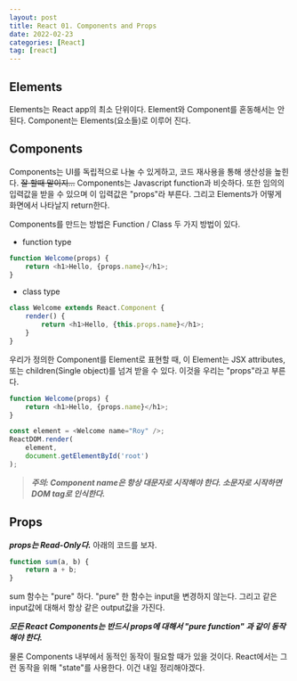 ```yaml
---
layout: post
title: React 01. Components and Props
date: 2022-02-23
categories: [React]
tag: [react]
---
```


## Elements

Elements는 React app의 최소 단위이다. Element와 Component를 혼동해서는 안된다. Component는 Elements(요소들)로 이루어 진다.

## Components

Components는 UI를 독립적으로 나눌 수 있게하고, 코드 재사용을 통해 생산성을 높힌다. ~~잘 할때 말이지...~~
Components는 Javascript function과 비슷하다. 또한 임의의 입력값을 받을 수 있으며 이 입력값은 "props"라 부른다. 그리고 Elements가 어떻게 화면에서 나타날지 return한다. 

Components를 만드는 방법은 Function / Class 두 가지 방법이 있다.

- function type
```javascript 
function Welcome(props) {
    return <h1>Hello, {props.name}</h1>;
}
```

- class type
```javascript 
class Welcome extends React.Component {
    render() {
        return <h1>Hello, {this.props.name}</h1>;
    }
}
```

우리가 정의한 Component를 Element로 표현할 때, 이 Element는 JSX attributes, 또는 children(Single object)를 넘겨 받을 수 있다. 이것을 우리는 "props"라고 부른다.

```javascript
function Welcome(props) {
    return <h1>Hello, {props.name}</h1>;
}

const element = <Welcome name="Roy" />;
ReactDOM.render(
    element,
    document.getElementById('root')
);
```

> ***주의: Component name은 항상 대문자로 시작해야 한다. 소문자로 시작하면 DOM tag로 인식한다.***

## Props

***props는 Read-Only다.*** 아래의 코드를 보자.

```javascript
function sum(a, b) {
    return a + b;
}
```

sum 함수는 "pure" 하다. "pure" 한 함수는 input을 변경하지 않는다. 그리고 같은 input값에 대해서 항상 같은 output값을 가진다.

***모든 React Components는 반드시 props에 대해서 "pure function" 과 같이 동작해야 한다.***

물론 Components 내부에서 동적인 동작이 필요할 때가 있을 것이다. React에서는 그런 동작을 위해 "state"를 사용한다.
이건 내일 정리해야겠다.